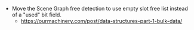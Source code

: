 - Move the Scene Graph free detection to use empty slot free list instead of a "used" bit field.
  - https://ourmachinery.com/post/data-structures-part-1-bulk-data/
